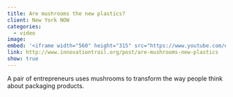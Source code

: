 ```yaml
---
title: Are mushrooms the new plastics?
client: New York NOW
categories:
  - video
image:
embed: '<iframe width="560" height="315" src="https://www.youtube.com/embed/MyLfT92nXDY" frameborder="0" allow="accelerometer; autoplay; encrypted-media; gyroscope; picture-in-picture" allowfullscreen></iframe>'
link: http://www.innovationtrail.org/post/are-mushrooms-new-plastics
show: true
---
```


A pair of entrepreneurs uses mushrooms to transform the way people think about packaging products.